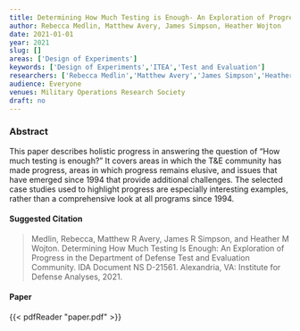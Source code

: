 ```yaml
---
title: Determining How Much Testing is Enough- An Exploration of Progress in the Department of Defense Test and Evaluation Community
author: Rebecca Medlin, Matthew Avery, James Simpson, Heather Wojton
date: 2021-01-01
year: 2021
slug: []
areas: ['Design of Experiments']
keywords: ['Design of Experiments','ITEA','Test and Evaluation']
researchers: ['Rebecca Medlin','Matthew Avery','James Simpson','Heather Wojton']
audience: Everyone
venues: Military Operations Research Society
draft: no
---
```




### Abstract
This paper describes holistic progress in answering the question of “How much testing is enough?” It covers areas in which the T&E community has made progress, areas in which progress remains elusive, and issues that have emerged since 1994 that provide additional challenges. The selected case studies used to highlight progress are especially interesting examples, rather than a comprehensive look at all programs since 1994.

#### Suggested Citation
> Medlin, Rebecca, Matthew R Avery, James R Simpson, and Heather M Wojton. Determining How Much Testing Is Enough: An Exploration of Progress in the Department of Defense Test and Evaluation Community. IDA Document NS D-21561. Alexandria, VA: Institute for Defense Analyses, 2021.



#### Paper 
 {{< pdfReader "paper.pdf" >}}


